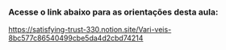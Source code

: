 ### Acesse o link abaixo para as orientações desta aula:

https://satisfying-trust-330.notion.site/Vari-veis-8bc577c86540499cbe5da4d2cbd74214